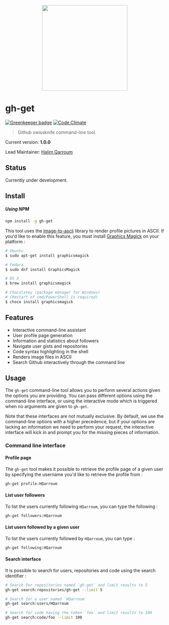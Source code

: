 <p align="center">
 <img width="270" src="https://octodex.github.com/images/inspectocat.jpg" />
</p>

# gh-get

[![Greenkeeper badge](https://badges.greenkeeper.io/HQarroum/gh-get.svg)](https://greenkeeper.io/)
[![Code Climate](https://codeclimate.com/github/HQarroum/gh-get/badges/gpa.svg)](https://codeclimate.com/github/HQarroum/gh-get)
> Github swissknife command-line tool.

Current version: **1.0.0**

Lead Maintainer: [Halim Qarroum](mailto:hqm.post@gmail.com)

## Status

Currently under development.

## Install

##### Using NPM

```bash
npm install -g gh-get
```

This tool uses the [image-to-ascii](https://github.com/IonicaBizau/image-to-ascii) library to render profile pictures in ASCII. If you'd like to enable this feature, you must install [Graphics Magick](http://www.graphicsmagick.org/) on your platform :

```bash
# Ubuntu
$ sudo apt-get install graphicsmagick

# Fedora
$ sudo dnf install GraphicsMagick

# OS X
$ brew install graphicsmagick

# Chocolatey (package manager for Windows)
# (Restart of cmd/PowerShell is required)
$ choco install graphicsmagick
```

## Features

 * Interactive command-line assistant
 * User profile page generation
 * Information and statistics about followers
 * Navigate user gists and repositories
 * Code syntax highlighting in the shell
 * Renders image files in ASCII
 * Search Github interactively through the command line

## Usage

The `gh-get` command-line tool allows you to perform several actions given the options you are providing. You can pass different options using the command-line interface, or using the interactive mode which is triggered when no arguments are given to `gh-get`.

Note that these interfaces are not mutually exclusive. By default, we use the command-line options with a higher precedence, but if your options are lacking an information we need to perform your request, the interactive interface will kick in and prompt you for the missing pieces of information.

### Command line interface

#### Profile page

The `gh-get` tool makes it possible to retrieve the profile page of a given user by specifying the username you'd like to retrieve the profile from :

```bash
gh-get profile:HQarroum
```

#### List user followers

To list the users currently following ``HQarroum``, you can type the following :

```bash
gh-get followers:HQarroum
```

#### List users followed by a given user

To list the users currently followed by ``HQarroum``, you can type :

```bash
gh-get following:HQarroum
```

#### Search interface

It is possible to search for users, repositories and code using the search identifier :

```bash
# Search for repositories named `gh-get` and limit results to 5
gh-get search:repositories/gh-get --limit 5

# Search for a user named `HQarroum`
gh-get search:users/HQarroum

# Search for code having the token `foo` and limit results to 100
gh-get search:code/foo --limit 100
```


